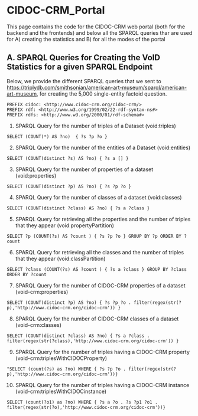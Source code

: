 # CIDOC-CRM_Portal

This page contains the code for the CIDOC-CRM web portal (both for the backend and the frontends) 
and below all the SPARQL queries 
thar are used for A) creating the statistics and B) for all the modes of the portal


## A. SPARQL Queries for Creating the VoID Statistics for a given SPARQL Endpoint

Below, we provide the different SPARQL queries that we sent to <https://triplydb.com/smithsonian/american-art-museum/sparql/american-art-museum>,
for creating the 5,000 single-entity factoid question.

```sparql
PREFIX cidoc: <http://www.cidoc-crm.org/cidoc-crm/> 
PREFIX rdf: <http://www.w3.org/1999/02/22-rdf-syntax-ns#> 
PREFIX rdfs: <http://www.w3.org/2000/01/rdf-schema#>  
```

1. SPARQL Query for the number of triples of a Dataset (void:triples)

```sparql
SELECT (COUNT(*) AS ?no)  { ?s ?p ?o }
```

2. SPARQL Query for  the number of the entities of a Dataset (void:entities)

```sparql
SELECT (COUNT(distinct ?s) AS ?no) { ?s a [] }
```
3. SPARQL Query for  the number of properties of a dataset (void:properties)

```sparql
SELECT (COUNT(distinct ?p) AS ?no) { ?s ?p ?o }
```
4. SPARQL Query for  the number of classes of a dataset (void:classes)

```sparql
SELECT (COUNT(distinct ?class) AS ?no) { ?s a ?class }
```

5. SPARQL Query for retrieving all the properties and the number of triples that they appear (void:propertyPartition)

```sparql
SELECT ?p (COUNT(?s) AS ?count ) { ?s ?p ?o } GROUP BY ?p ORDER BY ?count
```

6. SPARQL Query for retrieving all the classes and the number of triples that they appear (void:classPartition)

```sparql
SELECT ?class (COUNT(?s) AS ?count ) { ?s a ?class } GROUP BY ?class ORDER BY ?count
```

7. SPARQL Query for  the number of CIDOC-CRM properties of a dataset (void-crm:properties)

```sparql
SELECT (COUNT(distinct ?p) AS ?no) { ?s ?p ?o . filter(regex(str(?p),'http://www.cidoc-crm.org/cidoc-crm')) }
```
8. SPARQL Query for  the number of CIDOC-CRM classes of a dataset (void-crm:classes)

```sparql
SELECT (COUNT(distinct ?class) AS ?no) { ?s a ?class . filter(regex(str(?class),'http://www.cidoc-crm.org/cidoc-crm')) }
```

9. SPARQL Query for  the number of triples having a  CIDOC-CRM property (void-crm:triplesWithCIDOCProperty)

```sparql
"SELECT (count(?s) as ?no) WHERE { ?s ?p ?o . filter(regex(str(?p),'http://www.cidoc-crm.org/cidoc-crm'))}
```
10. SPARQL Query for the number of triples having a  CIDOC-CRM instance (void-crm:triplesWithCIDOCinstance)

```sparql
SELECT (count(?o1) as ?no) WHERE { ?s a ?o . ?s ?p1 ?o1 . filter(regex(str(?o),'http://www.cidoc-crm.org/cidoc-crm'))}
```

